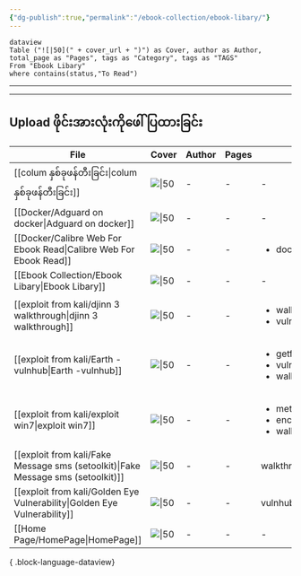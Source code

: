 ```yaml
---
{"dg-publish":true,"permalink":"/ebook-collection/ebook-libary/"}
---
```




```test
dataview
Table ("![|50](" + cover_url + ")") as Cover, author as Author, total_page as "Pages", tags as "Category", tags as "TAGS"
From "Ebook Libary"
where contains(status,"To Read")
```

---
---
## Upload ဖိုင်းအားလုံးကိုဖေါ်ပြထားခြင်း
| File                                                                                | Cover       | Author | Pages | TAGS                                                                      |
| ----------------------------------------------------------------------------------- | ----------- | ------ | ----- | ------------------------------------------------------------------------- |
| [[colum နှစ်ခုဖန်တီးခြင်း\|colum နှစ်ခုဖန်တီးခြင်း]]                             | ![\|50](\-) | \-     | \-    | \-                                                                        |
| [[Docker/Adguard on docker\|Adguard on docker]]                                  | ![\|50](\-) | \-     | \-    | \-                                                                        |
| [[Docker/Calibre Web For Ebook Read\|Calibre Web For Ebook Read]]                | ![\|50](\-) | \-     | \-    | <ul><li>dockerio</li></ul>                                                |
| [[Ebook Collection/Ebook Libary\|Ebook Libary]]                                  | ![\|50](\-) | \-     | \-    | \-                                                                        |
| [[exploit from kali/djinn 3 walkthrough\|djinn 3 walkthrough]]                   | ![\|50](\-) | \-     | \-    | <ul><li>walkthrought</li><li>vulnhub</li></ul>                            |
| [[exploit from kali/Earth -vulnhub\|Earth -vulnhub]]                             | ![\|50](\-) | \-     | \-    | <ul><li>getfullshell</li><li>vulnhub</li><li>walkthrought</li></ul>       |
| [[exploit from kali/exploit win7\|exploit win7]]                                 | ![\|50](\-) | \-     | \-    | <ul><li>metasploit</li><li>encrypt-decrpyt</li><li>walkthrought</li></ul> |
| [[exploit from kali/Fake Message sms (setoolkit)\|Fake Message sms (setoolkit)]] | ![\|50](\-) | \-     | \-    | walkthrought                                                              |
| [[exploit from kali/Golden Eye Vulnerability\|Golden Eye Vulnerability]]         | ![\|50](\-) | \-     | \-    | vulnhub,walkthrought                                                      |
| [[Home Page/HomePage\|HomePage]]                                                 | ![\|50](\-) | \-     | \-    | \-                                                                        |

{ .block-language-dataview}
